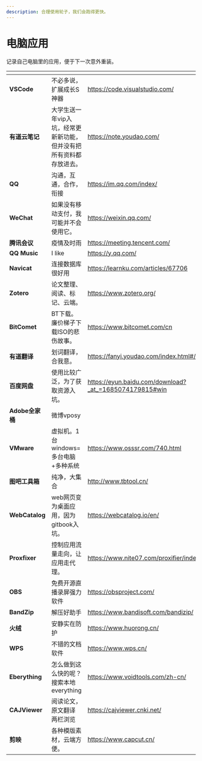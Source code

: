 ```yaml
---
description: 合理使用轮子，我们会跑得更快。
---
```


# 电脑应用

记录自己电脑里的应用，便于下一次意外重装。

<table data-card-size="large" data-view="cards"><thead><tr><th></th><th></th><th data-type="content-ref"></th></tr></thead><tbody><tr><td><strong>VSCode</strong></td><td>不必多说，扩展成长S神器</td><td><a href="https://code.visualstudio.com/">https://code.visualstudio.com/</a></td></tr><tr><td><strong>有道云笔记</strong></td><td>大学生送一年vip入坑，经常更新新功能，但并没有把所有资料都存放进去。</td><td><a href="https://note.youdao.com/">https://note.youdao.com/</a></td></tr><tr><td><strong>QQ</strong></td><td>沟通，互通，合作，衔接</td><td><a href="https://im.qq.com/index/">https://im.qq.com/index/</a></td></tr><tr><td><strong>WeChat</strong></td><td>如果没有移动支付，我可能并不会使用它。</td><td><a href="https://weixin.qq.com/">https://weixin.qq.com/</a></td></tr><tr><td><strong>腾讯会议</strong></td><td>疫情及时雨</td><td><a href="https://meeting.tencent.com/">https://meeting.tencent.com/</a></td></tr><tr><td><strong>QQ Music</strong></td><td>I like</td><td><a href="https://y.qq.com/">https://y.qq.com/</a></td></tr><tr><td><strong>Navicat</strong></td><td>连接数据库很好用</td><td><a href="https://learnku.com/articles/67706">https://learnku.com/articles/67706</a></td></tr><tr><td><strong>Zotero</strong></td><td>论文整理、阅读、标记、云端。</td><td><a href="https://www.zotero.org/">https://www.zotero.org/</a></td></tr><tr><td><strong>BitComet</strong></td><td>BT下载。廉价梯子下载ISO的悲伤故事。</td><td><a href="https://www.bitcomet.com/cn">https://www.bitcomet.com/cn</a></td></tr><tr><td><strong>有道翻译</strong></td><td>划词翻译，合我意。</td><td><a href="https://fanyi.youdao.com/index.html#/">https://fanyi.youdao.com/index.html#/</a></td></tr><tr><td><strong>百度网盘</strong></td><td>使用比较广泛，为了获取资源入坑。</td><td><a href="https://eyun.baidu.com/download?_at_=1685074179815#win">https://eyun.baidu.com/download?_at_=1685074179815#win</a></td></tr><tr><td><strong>Adobe全家桶</strong></td><td>微博vposy</td><td></td></tr><tr><td><strong>VMware</strong></td><td>虚拟机。1台windows=多台电脑+多种系统</td><td><a href="https://www.osssr.com/740.html">https://www.osssr.com/740.html</a></td></tr><tr><td><strong>图吧工具箱</strong></td><td>纯净，大集合</td><td><a href="http://www.tbtool.cn/">http://www.tbtool.cn/</a></td></tr><tr><td><strong>WebCatalog</strong></td><td>web网页变为桌面应用，因为gitbook入坑。</td><td><a href="https://webcatalog.io/en/">https://webcatalog.io/en/</a></td></tr><tr><td><strong>Proxfixer</strong></td><td>控制应用流量走向，让应用走代理。</td><td><a href="https://www.nite07.com/proxifier/index.html">https://www.nite07.com/proxifier/index.html</a></td></tr><tr><td><strong>OBS</strong></td><td>免费开源直播录屏强力软件</td><td><a href="https://obsproject.com/">https://obsproject.com/</a></td></tr><tr><td><strong>BandZip</strong></td><td>解压好助手</td><td><a href="https://www.bandisoft.com/bandizip/">https://www.bandisoft.com/bandizip/</a></td></tr><tr><td><strong>火绒</strong></td><td>安静实在防护</td><td><a href="https://www.huorong.cn/">https://www.huorong.cn/</a></td></tr><tr><td><strong>WPS</strong></td><td>不错的文档软件</td><td><a href="https://www.wps.cn/">https://www.wps.cn/</a></td></tr><tr><td><strong>Eberything</strong></td><td>怎么做到这么快的呢？搜索本地everything</td><td><a href="https://www.voidtools.com/zh-cn/">https://www.voidtools.com/zh-cn/</a></td></tr><tr><td><strong>CAJViewer</strong></td><td>阅读论文，原文翻译 两栏浏览</td><td><a href="https://cajviewer.cnki.net/">https://cajviewer.cnki.net/</a></td></tr><tr><td><strong>剪映</strong></td><td>各种模版素材，云端方便。</td><td><a href="https://www.capcut.cn/">https://www.capcut.cn/</a></td></tr></tbody></table>
